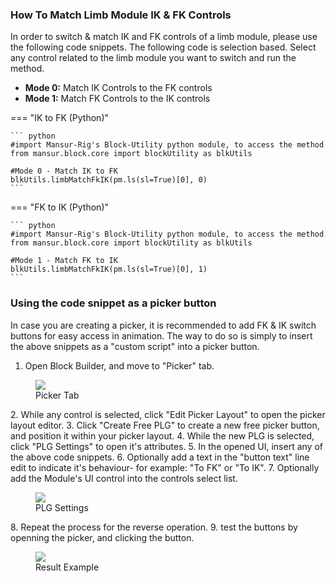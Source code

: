 ### How To Match Limb Module IK & FK Controls
In order to switch & match IK and FK controls of a limb module, please use the following code snippets.
The following code is selection based. Select any control related to the limb module you want to switch and run the method.

- <b>Mode 0:</b> Match IK Controls to the FK controls
- <b>Mode 1:</b> Match FK Controls to the IK controls

=== "IK to FK (Python)"

    ``` python
    #import Mansur-Rig's Block-Utility python module, to access the method    
    from mansur.block.core import blockUtility as blkUtils

    #Mode 0 - Match IK to FK
	blkUtils.limbMatchFkIK(pm.ls(sl=True)[0], 0)
    ```

=== "FK to IK (Python)"

    ``` python
    #import Mansur-Rig's Block-Utility python module, to access the method    
    from mansur.block.core import blockUtility as blkUtils

    #Mode 1 - Match FK to IK
	blkUtils.limbMatchFkIK(pm.ls(sl=True)[0], 1)
    ```

### Using the code snippet as a picker button
In case you are creating a picker, it is recommended to add FK & IK switch buttons for easy access in animation.
The way to do so is simply to insert the above snippets as a "custom script" into a picker button.

1. Open Block Builder, and move to "Picker" tab.
<figure>
  <img src="../userGuidesImages/ikfk/pickerTab.png">
  <figcaption>Picker Tab</figcaption>
</figure>
2. While any control is selected, click "Edit Picker Layout" to open the picker layout editor.
3. Click "Create Free PLG" to create a new free picker button, and position it within your picker layout.
4. While the new PLG is selected, click "PLG Settings" to open it's attributes.
5. In the opened UI, insert any of the above code snippets.
6. Optionally add a text in the "button text" line edit to indicate it's behaviour- for example: "To FK" or "To IK".
7. Optionally add the Module's UI control into the controls select list.
<figure>
  <img src="../userGuidesImages/ikfk/ikFKPLGSettings.png">
  <figcaption>PLG Settings</figcaption>
</figure>
8. Repeat the process for the reverse operation.
9. test the buttons by openning the picker, and clicking the button.

<figure>
  <img src="../userGuidesImages/ikfk/ikFKSwitch.gif">
  <figcaption>Result Example</figcaption>
</figure>